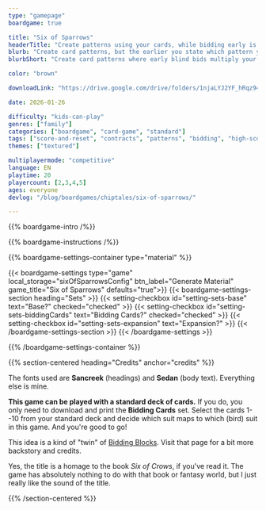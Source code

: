 ```yaml
---
type: "gamepage"
boardgame: true

title: "Six of Sparrows"
headerTitle: "Create patterns using your cards, while bidding early is risky but rewarded."
blurb: "Create card patterns, but the earlier you state which pattern you'll complete (without seeing all your cards), the more points you get."
blurbShort: "Create card patterns where early blind bids multiply your points---if you manage to actually complete them."

color: "brown"

downloadLink: "https://drive.google.com/drive/folders/1njaLYJ2YF_hRqz94qi8inNJCzSUB5doM"

date: 2026-01-26

difficulty: "kids-can-play"
genres: ["family"]
categories: ["boardgame", "card-game", "standard"]
tags: ["score-and-reset", "contracts", "patterns", "bidding", "high-score"]
themes: ["textured"]

multiplayermode: "competitive"
language: EN
playtime: 20
playercount: [2,3,4,5]
ages: everyone
devlog: "/blog/boardgames/chiptales/six-of-sparrows/"

---
```


{{% boardgame-intro /%}}

{{% boardgame-instructions /%}}

{{% boardgame-settings-container type="material" %}}

{{< boardgame-settings type="game" local_storage="sixOfSparrowsConfig" btn_label="Generate Material" game_title="Six of Sparrows" defaults="true">}}
  {{< boardgame-settings-section heading="Sets" >}}
    {{< setting-checkbox id="setting-sets-base" text="Base?" checked="checked" >}}
    {{< setting-checkbox id="setting-sets-biddingCards" text="Bidding Cards?" checked="checked" >}}
    {{< setting-checkbox id="setting-sets-expansion" text="Expansion?" >}}
  {{< /boardgame-settings-section >}}
{{< /boardgame-settings >}}

{{% /boardgame-settings-container %}}

{{% section-centered heading="Credits" anchor="credits" %}}

The fonts used are **Sancreek** (headings) and **Sedan** (body text). Everything else is mine.

**This game can be played with a standard deck of cards.** If you do, you only need to download and print the **Bidding Cards** set. Select the cards 1--10 from your standard deck and decide which suit maps to which (bird) suit in this game. And you're good to go!

This idea is a kind of "twin" of [Bidding Blocks](/bidding-blocks/). Visit that page for a bit more backstory and credits.

Yes, the title is a homage to the book _Six of Crows_, if you've read it. The game has absolutely nothing to do with that book or fantasy world, but I just really like the sound of the title.

{{% /section-centered %}}